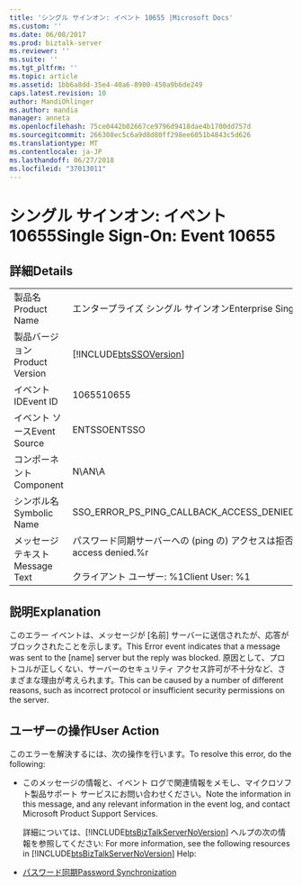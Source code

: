 ```yaml
---
title: 'シングル サインオン: イベント 10655 |Microsoft Docs'
ms.custom: ''
ms.date: 06/08/2017
ms.prod: biztalk-server
ms.reviewer: ''
ms.suite: ''
ms.tgt_pltfrm: ''
ms.topic: article
ms.assetid: 1bb6a8dd-35e4-40a6-8900-450a9b6de249
caps.latest.revision: 10
author: MandiOhlinger
ms.author: mandia
manager: anneta
ms.openlocfilehash: 75ce0442b02667ce9796d9418dae4b1700dd757d
ms.sourcegitcommit: 266308ec5c6a9d8d80ff298ee6051b4843c5d626
ms.translationtype: MT
ms.contentlocale: ja-JP
ms.lasthandoff: 06/27/2018
ms.locfileid: "37013011"
---
```

# <a name="single-sign-on-event-10655"></a><span data-ttu-id="740de-102">シングル サインオン: イベント 10655</span><span class="sxs-lookup"><span data-stu-id="740de-102">Single Sign-On: Event 10655</span></span>
## <a name="details"></a><span data-ttu-id="740de-103">詳細</span><span class="sxs-lookup"><span data-stu-id="740de-103">Details</span></span>  

|                 |                                                                              |
|-----------------|------------------------------------------------------------------------------|
|  <span data-ttu-id="740de-104">製品名</span><span class="sxs-lookup"><span data-stu-id="740de-104">Product Name</span></span>   |                          <span data-ttu-id="740de-105">エンタープライズ シングル サインオン</span><span class="sxs-lookup"><span data-stu-id="740de-105">Enterprise Single Sign-On</span></span>                           |
| <span data-ttu-id="740de-106">製品バージョン</span><span class="sxs-lookup"><span data-stu-id="740de-106">Product Version</span></span> |          [!INCLUDE[btsSSOVersion](../includes/btsssoversion-md.md)]          |
|    <span data-ttu-id="740de-107">イベント ID</span><span class="sxs-lookup"><span data-stu-id="740de-107">Event ID</span></span>     |                                    <span data-ttu-id="740de-108">10655</span><span class="sxs-lookup"><span data-stu-id="740de-108">10655</span></span>                                     |
|  <span data-ttu-id="740de-109">イベント ソース</span><span class="sxs-lookup"><span data-stu-id="740de-109">Event Source</span></span>   |                                    <span data-ttu-id="740de-110">ENTSSO</span><span class="sxs-lookup"><span data-stu-id="740de-110">ENTSSO</span></span>                                    |
|    <span data-ttu-id="740de-111">コンポーネント</span><span class="sxs-lookup"><span data-stu-id="740de-111">Component</span></span>    |                                     <span data-ttu-id="740de-112">N\A</span><span class="sxs-lookup"><span data-stu-id="740de-112">N\A</span></span>                                      |
|  <span data-ttu-id="740de-113">シンボル名</span><span class="sxs-lookup"><span data-stu-id="740de-113">Symbolic Name</span></span>  |                   <span data-ttu-id="740de-114">SSO_ERROR_PS_PING_CALLBACK_ACCESS_DENIED</span><span class="sxs-lookup"><span data-stu-id="740de-114">SSO_ERROR_PS_PING_CALLBACK_ACCESS_DENIED</span></span>                   |
|  <span data-ttu-id="740de-115">メッセージ テキスト</span><span class="sxs-lookup"><span data-stu-id="740de-115">Message Text</span></span>   | <span data-ttu-id="740de-116">パスワード同期サーバーへの (ping の) アクセスは拒否されました。%r</span><span class="sxs-lookup"><span data-stu-id="740de-116">Password sync server (for ping) access denied.%r</span></span><br /><br /> <span data-ttu-id="740de-117">クライアント ユーザー: %1</span><span class="sxs-lookup"><span data-stu-id="740de-117">Client User: %1</span></span> |

## <a name="explanation"></a><span data-ttu-id="740de-118">説明</span><span class="sxs-lookup"><span data-stu-id="740de-118">Explanation</span></span>  
 <span data-ttu-id="740de-119">このエラー イベントは、メッセージが [名前] サーバーに送信されたが、応答がブロックされたことを示します。</span><span class="sxs-lookup"><span data-stu-id="740de-119">This Error event indicates that a message was sent to the [name] server but the reply was blocked.</span></span> <span data-ttu-id="740de-120">原因として、プロトコルが正しくない、サーバーのセキュリティ アクセス許可が不十分など、さまざまな理由が考えられます。</span><span class="sxs-lookup"><span data-stu-id="740de-120">This can be caused by a number of different reasons, such as incorrect protocol or insufficient security permissions on the server.</span></span>  

## <a name="user-action"></a><span data-ttu-id="740de-121">ユーザーの操作</span><span class="sxs-lookup"><span data-stu-id="740de-121">User Action</span></span>  
 <span data-ttu-id="740de-122">このエラーを解決するには、次の操作を行います。</span><span class="sxs-lookup"><span data-stu-id="740de-122">To resolve this error, do the following:</span></span>  

- <span data-ttu-id="740de-123">このメッセージの情報と、イベント ログで関連情報をメモし、マイクロソフト製品サポート サービスにお問い合わせください。</span><span class="sxs-lookup"><span data-stu-id="740de-123">Note the information in this message, and any relevant information in the event log, and contact Microsoft Product Support Services.</span></span>  

  <span data-ttu-id="740de-124">詳細については、[!INCLUDE[btsBizTalkServerNoVersion](../includes/btsbiztalkservernoversion-md.md)] ヘルプの次の情報を参照してください: </span><span class="sxs-lookup"><span data-stu-id="740de-124">For more information, see the following resources in [!INCLUDE[btsBizTalkServerNoVersion](../includes/btsbiztalkservernoversion-md.md)] Help:</span></span>  

- [<span data-ttu-id="740de-125">パスワード同期</span><span class="sxs-lookup"><span data-stu-id="740de-125">Password Synchronization</span></span>](../core/password-synchronization2.md)
